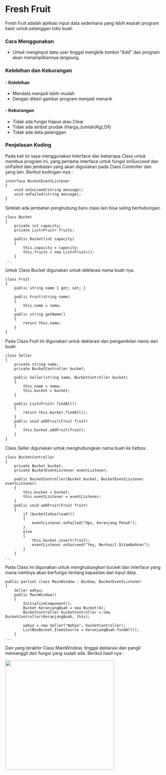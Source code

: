 # Fresh Fruit
Fresh fruit adalah aplikasi input data sederhana yang lebih kearah program kasir untuk pelanggan toko buah

### Cara Menggunakan
- Untuk menginput data user tinggal mengklik tombol "Add" dan program akan menampilkannya langsung

### Kelebihan dan Kekurangan
#### - Kelebihan
- Mendata menjadi lebih mudah
- Dengan diberi gambar program menjadi menarik

#### - Kekurangan 
- Tidak ada fungsi Hapus atau Clear
- Tidak ada atribut prodak (Harga,Jumlah(Kg),Dll)
- Tidak ada data pelanggan

### Penjelasan Koding
Pada kali ini saya menggunakan Interface dan beberapa Class untuk membua program ini, yang pertama interface untuk fungsi onSucceed dan onFailed dan jembatan yang akan digunakan pada Class Controller dan yang lain. Berikut kodingan-nya : 

    interface BucketEventListener
    {
        void onSucceed(string message);
        void onFailed(string message);
    }

Setelah ada jembatan penghubung baru class lain bisa saling berhubungan.

    class Bucket
    {
        private int capacity;
        private List<Fruit> fruits;

        public Bucket(int capacity)
        {
            this.capacity = capacity;
            this.fruits = new List<Fruit>();
        }
    ...

Untuk Class Bucket digunakan untuk deklarasi nama buah nya.

    class Fruit
    {
        public string name { get; set; }

        public Fruit(string name)
        {
            this.name = name;
        }
        public string getName()
        {
            return this.name;
        }
    }

Pada Class Fruit ini digunakan untuk deklarasi dan pengambilan nama dari buah.

    class Seller
    {
        private string name;
        private BucketController bucket;

        public Seller(string name, BucketController bucket)
        {
            this.name = name;
            this.bucket = bucket;
        }

        public List<Fruit> findAll()
        {
            return this.bucket.findAll();
        }
        public void addFruit(Fruit fruit)
        {
            this.bucket.addFruit(fruit);
        }
    }

Class Seller digunakan untuk menghubungkan nama buah ke listbox.

    class BucketController
    {
        private Bucket bucket;
        private BucketEventListener eventListener;

        public BucketController(Bucket bucket, BucketEventListener eventListener)
        {
            this.bucket = bucket;
            this.eventListener = eventListener;
        }
        public void addFruit(Fruit fruit)
        {
            if (bucketIsOverload())
            {
                eventListener.onFailed("Ops, Keranjang Penuh");
            }
            else
            {
                this.bucket.insert(fruit);
                eventListener.onSucceed("Yey, Berhasil Ditambahkan");
            }
        }
    ...

Pada Class ini digunakan untuk menghubungkan bucket dan interface yang mana nantinya akan berfungsi tentang kapasitas dan input data.

    public partial class MainWindow : Window, BucketEventListener
    {
        Seller wahyu;
        public MainWindow()
        {
            InitializeComponent();
            Bucket KeranjangBuah = new Bucket(4);
            BucketController bucketController = new BucketController(KeranjangBuah, this);

            wahyu = new Seller("Wahyu", bucketController);
            ListBoxBucket.ItemsSource = KeranjangBuah.findAll();
        }
    ...

Dan yang terakhir Class MainWindow, tinggal deklarasi dan pangil memanggil dari fungsi yang sudah ada. Berikut hasil nya :

<img src="/ScreenShot/Hasil.PNG" width="350"> 